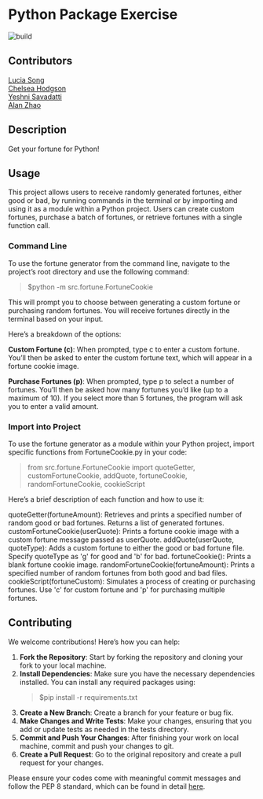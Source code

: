 # Python Package Exercise
![build](https://github.com/software-students-fall2024/3-python-package-scooby-gang/actions/workflows/build.yaml/badge.svg) <br>
## Contributors
[Lucia Song](https://github.com/lys7942) <br>
[Chelsea Hodgson](https://github.com/Chelsea-Hodgson) <br>
[Yeshni Savadatti](https://github.com/yeshnii) <br>
[Alan Zhao](https://github.com/Alan3562) <br>

## Description
Get your fortune for Python!

## Usage
This project allows users to receive randomly generated fortunes, either good or bad, by running commands in the terminal or by importing and using it as a module within a Python project. Users can create custom fortunes, purchase a batch of fortunes, or retrieve fortunes with a single function call.

### Command Line
To use the fortune generator from the command line, navigate to the project’s root directory and use the following command:

> $python -m src.fortune.FortuneCookie

This will prompt you to choose between generating a custom fortune or purchasing random fortunes. You will receive fortunes directly in the terminal based on your input.

Here’s a breakdown of the options:

**Custom Fortune (c)**: When prompted, type c to enter a custom fortune. You’ll then be asked to enter the custom fortune text, which will appear in a fortune cookie image.

**Purchase Fortunes (p)**: When prompted, type p to select a number of fortunes. You’ll then be asked how many fortunes you’d like (up to a maximum of 10). If you select more than 5 fortunes, the program will ask you to enter a valid amount.

### Import into Project
To use the fortune generator as a module within your Python project, import specific functions from FortuneCookie.py in your code:

> from src.fortune.FortuneCookie import quoteGetter, customFortuneCookie, addQuote, fortuneCookie, randomFortuneCookie, cookieScript

Here’s a brief description of each function and how to use it:

quoteGetter(fortuneAmount): Retrieves and prints a specified number of random good or bad fortunes. Returns a list of generated fortunes.
customFortuneCookie(userQuote): Prints a fortune cookie image with a custom fortune message passed as userQuote.
addQuote(userQuote, quoteType): Adds a custom fortune to either the good or bad fortune file. Specify quoteType as 'g' for good and 'b' for bad.
fortuneCookie(): Prints a blank fortune cookie image.
randomFortuneCookie(fortuneAmount): Prints a specified number of random fortunes from both good and bad files.
cookieScript(fortuneCustom): Simulates a process of creating or purchasing fortunes. Use 'c' for custom fortune and 'p' for purchasing multiple fortunes.

## Contributing
We welcome contributions! Here’s how you can help:
1. **Fork the Repository**: Start by forking the repository and cloning your fork to your local machine.
2. **Install Dependencies**: Make sure you have the necessary dependencies installed. You can install any required packages using:
   > $pip install -r requirements.txt
3. **Create a New Branch**: Create a branch for your feature or bug fix.
4. **Make Changes and Write Tests**: Make your changes, ensuring that you add or update tests as needed in the tests directory.
5. **Commit and Push Your Changes**: After finishing your work on local machine, commit and push your changes to git.
6. **Create a Pull Request**: Go to the original repository and create a pull request for your changes.

Please ensure your codes come with meaningful commit messages and follow the PEP 8 standard, which can be found in detail [here](https://peps.python.org/pep-0008/).
